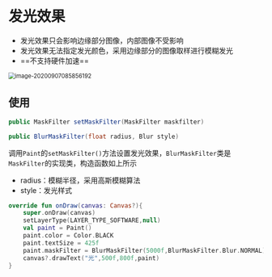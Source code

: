 # 发光效果

* 发光效果只会影响边缘部分图像，内部图像不受影响
* 发光效果无法指定发光颜色，采用边缘部分的图像取样进行模糊发光
* ==不支持硬件加速==

<img src="http://img.inaction.fun/static/11381.png" alt="image-20200907085856192" style="zoom:80%;" />

## 使用

```java
public MaskFilter setMaskFilter(MaskFilter maskfilter)
```

```java
public BlurMaskFilter(float radius, Blur style)
```

调用`Paint`的`setMaskFilter()`方法设置发光效果，`BlurMaskFilter`类是`MaskFilter`的实现类，构造函数如上所示

* radius：模糊半径，采用高斯模糊算法
* style：发光样式

```kotlin
override fun onDraw(canvas: Canvas?){
    super.onDraw(canvas)
    setLayerType(LAYER_TYPE_SOFTWARE,null)
    val paint = Paint()
    paint.color = Color.BLACK
    paint.textSize = 425f
    paint.maskFilter = BlurMaskFilter(5000f,BlurMaskFilter.Blur.NORMAL)
    canvas?.drawText("光",500f,800f,paint)
}
```

